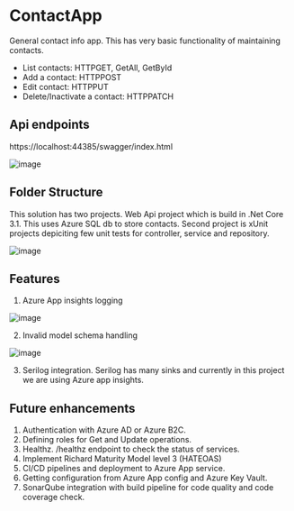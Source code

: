 # ContactApp
General contact info app.  This has very basic functionality of maintaining contacts.
- List contacts:  HTTPGET, GetAll, GetById
- Add a contact:  HTTPPOST
- Edit contact: HTTPPUT
- Delete/Inactivate a contact:  HTTPPATCH

## Api endpoints
https://localhost:44385/swagger/index.html

![image](https://user-images.githubusercontent.com/14089065/124386346-9765dc00-dcf7-11eb-85f2-87b985ad7a45.png)

## Folder Structure
This solution has two projects.  Web Api project which is build in .Net Core 3.1.  This uses Azure SQL db to store contacts.
Second project is xUnit projects depiciting few unit tests for controller, service and repository.

![image](https://user-images.githubusercontent.com/14089065/124387847-b9faf380-dcfd-11eb-9b92-558fb8a638b1.png)

## Features
1. Azure App insights logging

![image](https://user-images.githubusercontent.com/14089065/124383679-5bc51500-dceb-11eb-955e-fdfb50744967.png)

2. Invalid model schema handling

![image](https://user-images.githubusercontent.com/14089065/124386895-23790300-dcfa-11eb-8e05-941069e416d5.png)

3. Serilog integration.  Serilog has many sinks and currently in this project we are using Azure app insights.


## Future enhancements
1. Authentication with Azure AD or Azure B2C.  
2. Defining roles for Get and Update operations.
3. Healthz.  /healthz endpoint to check the status of services.
4. Implement Richard Maturity Model level 3 (HATEOAS)
5. CI/CD pipelines and deployment to Azure App service.
6. Getting configuration from Azure App config and Azure Key Vault.
7. SonarQube integration with build pipeline for code quality and code coverage check.
